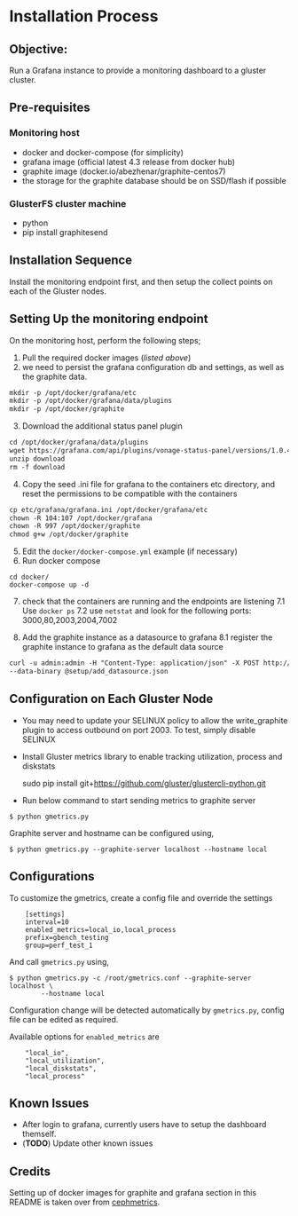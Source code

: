 # Installation Process

## Objective:
Run a Grafana instance to provide a monitoring dashboard to a gluster cluster.

## Pre-requisites
### Monitoring host
- docker and docker-compose (for simplicity)
- grafana image (official latest 4.3 release from docker hub)
- graphite image (docker.io/abezhenar/graphite-centos7)
- the storage for the graphite database should be on SSD/flash if possible

### GlusterFS cluster machine
- python
- pip install graphitesend


## Installation Sequence
Install the monitoring endpoint first, and then setup the collect points on
each of the Gluster nodes.


## Setting Up the monitoring endpoint
On the monitoring host, perform the following steps;
1. Pull the required docker images (*listed above*)
2. we need to persist the grafana configuration db and settings, as well as the
graphite data.
```markdown
mkdir -p /opt/docker/grafana/etc
mkdir -p /opt/docker/grafana/data/plugins
mkdir -p /opt/docker/graphite
```
3. Download the additional status panel plugin
```markdown
cd /opt/docker/grafana/data/plugins
wget https://grafana.com/api/plugins/vonage-status-panel/versions/1.0.4/download
unzip download
rm -f download
```
4. Copy the seed .ini file for grafana to the containers etc directory, and reset
the permissions to be compatible with the containers
```markdown
cp etc/grafana/grafana.ini /opt/docker/grafana/etc
chown -R 104:107 /opt/docker/grafana
chown -R 997 /opt/docker/graphite
chmod g+w /opt/docker/graphite

```
5. Edit the `docker/docker-compose.yml` example (if necessary)
6. Run docker compose
```
cd docker/
docker-compose up -d
```
7. check that the containers are running and the endpoints are listening
7.1 Use ```docker ps```
7.2 use ```netstat``` and look for the following ports: 3000,80,2003,2004,7002

8. Add the graphite instance as a datasource to grafana
8.1 register the graphite instance to grafana as the default data source
```markdown
curl -u admin:admin -H "Content-Type: application/json" -X POST http://localhost:3000/api/datasources \
--data-binary @setup/add_datasource.json
```

## Configuration on Each Gluster Node
* You may need to update your SELINUX policy to allow the write_graphite plugin
to access outbound on port 2003. To test, simply disable SELINUX
* Install Gluster metrics library to enable tracking utilization, process and
  diskstats

    sudo pip install git+https://github.com/gluster/glustercli-python.git

* Run below command to start sending metrics to graphite server

```
$ python gmetrics.py
```

Graphite server and hostname can be configured using,

```
$ python gmetrics.py --graphite-server localhost --hostname local
```

## Configurations
To customize the gmetrics, create a config file and override the settings

        [settings]
        interval=10
        enabled_metrics=local_io,local_process
        prefix=gbench_testing
        group=perf_test_1

And call `gmetrics.py` using,

```
$ python gmetrics.py -c /root/gmetrics.conf --graphite-server localhost \
        --hostname local
```

Configuration change will be detected automatically by `gmetrics.py`, config
file can be edited as required.

Available options for `enabled_metrics` are

```
    "local_io",
    "local_utilization",
    "local_diskstats",
    "local_process"
```

## Known Issues
* After login to grafana, currently users have to setup the dashboard themself.
* (**TODO**) Update other known issues


## Credits

Setting up of docker images for graphite and grafana section in this README is taken over from [cephmetrics](https://github.com/ceph/cephmetrics).
